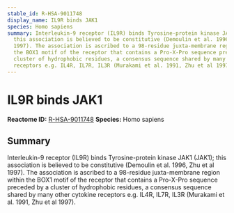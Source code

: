 ```yaml
---
stable_id: R-HSA-9011748
display_name: IL9R binds JAK1
species: Homo sapiens
summary: Interleukin-9 receptor (IL9R) binds Tyrosine-protein kinase JAK1 (JAK1);
  this association is believed to be constitutive (Demoulin et al. 1996, Zhu et al
  1997). The association is ascribed to a 98-residue juxta-membrane region within
  the BOX1 motif of the receptor that contains a Pro-X-Pro sequence preceded by a
  cluster of hydrophobic residues, a consensus sequence shared by many other cytokine
  receptors e.g. IL4R, IL7R, IL3R (Murakami et al. 1991, Zhu et al 1997).
---
```


# IL9R binds JAK1
**Reactome ID:** [R-HSA-9011748](https://reactome.org/content/detail/R-HSA-9011748)
**Species:** Homo sapiens

## Summary

Interleukin-9 receptor (IL9R) binds Tyrosine-protein kinase JAK1 (JAK1); this association is believed to be constitutive (Demoulin et al. 1996, Zhu et al 1997). The association is ascribed to a 98-residue juxta-membrane region within the BOX1 motif of the receptor that contains a Pro-X-Pro sequence preceded by a cluster of hydrophobic residues, a consensus sequence shared by many other cytokine receptors e.g. IL4R, IL7R, IL3R (Murakami et al. 1991, Zhu et al 1997).
